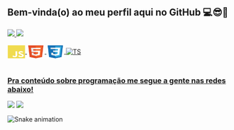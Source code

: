 ## Bem-vinda(o) ao meu perfil aqui no GitHub 💻😎🤘

<div>
  <a href="https://github.com/JonMacena">
  <img height="180em" src="https://github-readme-stats.vercel.app/api?username=JonMacena&show_icons=true&theme=dark&include_all_commits=true&count_private=true"/>
  <img height="180em" src="https://github-readme-stats.vercel.app/api/top-langs/?username=JonMacena&layout=compact&langs_count=6&theme=dark"/>
</div>
<div style="display: inline_block"><br>
  <img align="center" alt="Js" height="30" width="40" src="https://raw.githubusercontent.com/devicons/devicon/master/icons/javascript/javascript-plain.svg">
  <img align="center" alt="HTML" height="30" width="40" src="https://raw.githubusercontent.com/devicons/devicon/master/icons/html5/html5-original.svg">
  <img align="center" alt="CSS" height="30" width="40" src="https://raw.githubusercontent.com/devicons/devicon/master/icons/css3/css3-original.svg">
  <img align="center" alt="TS" height="30" width="40" src="https://cdn.jsdelivr.net/gh/devicons/devicon/icons/typescript/typescript-plain.svg">
</div>
 
 <br>
 
  ### Pra conteúdo sobre programação me segue a gente nas redes abaixo!
 
<div> 
  <a href="https://www.linkedin.com/in/jonathan-macena-215172a2/" target="_blank"><img src="https://img.shields.io/badge/-LinkedIn-%230077B5?style=for-the-badge&logo=linkedin&logoColor=white"></a> 
  <a href = "mailto:jonathan.o.macena@hotmail.com"><img src="https://img.shields.io/badge/-hotmail-%23333?style=for-the-badge&logo=microsoft&logoColor=white" target="_blank"></a>
 
  ![Snake animation](https://github.com/JonMacena/JonMacena/blob/output/github-contribution-grid-snake.svg)

</div>
